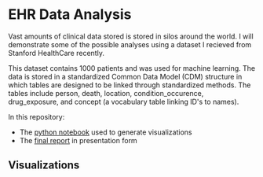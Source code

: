 # EHR Data Analysis

Vast amounts of clinical data stored is stored in silos around the world. I will demonstrate some of the possible analyses using a dataset I recieved from Stanford HealthCare recently. 

This dataset contains 1000 patients and was used for machine learning. The data is stored in a standardized Common Data Model (CDM) structure in which tables are designed to be linked through standardized methods. The tables include person, death, location, condition_occurence, drug_exposure, and concept (a vocabulary table linking ID's to names).

In this repository:
- The [python notebook]() used to generate visualizations 
- The [final report]() in presentation form

## Visualizations

